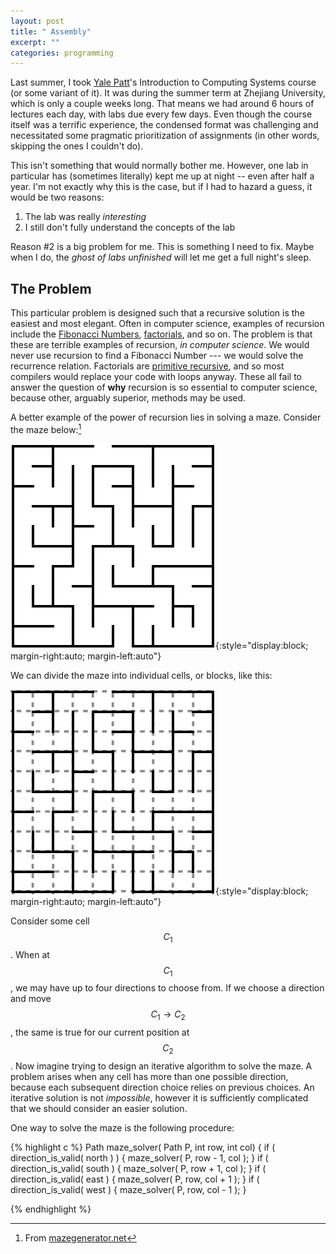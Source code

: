 ```yaml
---
layout: post
title: " Assembly"
excerpt: ""
categories: programming
---
```




Last summer, I took [Yale Patt](https://en.wikipedia.org/wiki/Yale_Patt)'s Introduction to Computing Systems course (or some variant of it). It was during the summer term at Zhejiang University, which is only a couple weeks long. That means we had around 6 hours of lectures each day, with labs due every few days. Even though the course itself was a terrific experience, the condensed format was challenging and necessitated some pragmatic prioritization of assignments (in other words, skipping the ones I couldn't do).

This isn't something that would normally bother me. However, one lab in particular has (sometimes literally) kept me up at night -- even after half a year. I'm not exactly why this is the case, but if I had to hazard a guess, it would be two reasons:

1. The lab was really *interesting*
2. I still don't fully understand the concepts of the lab

Reason #2 is a big problem for me. This is something I need to fix. Maybe when I do, the *ghost of labs unfinished* will let me get a full night's sleep.

## The Problem

This particular problem is designed such that a recursive solution is the easiest and most elegant. Often in computer science, examples of recursion include the [Fibonacci Numbers](https://en.wikipedia.org/wiki/Fibonacci_number), [factorials](https://en.wikipedia.org/wiki/Factorial), and so on. The problem is that these are terrible examples of recursion, *in computer science*. We would never use recursion to find a Fibonacci Number --- we would solve the recurrence relation. Factorials are [primitive recursive](https://en.wikipedia.org/wiki/Primitive_recursive_function), and so most compilers would replace your code with loops anyway. These all fail to answer the question of **why** recursion is so essential to computer science, because other, arguably superior, methods may be used. 

A better example of the power of recursion lies in solving a maze. Consider the maze below:[^1]

![maze](/static/maze/maze.svg){:style="display:block; margin-right:auto; margin-left:auto"}

We can divide the maze into individual cells, or blocks, like this:

![maze](/static/maze/maze-overlay.svg){:style="display:block; margin-right:auto; margin-left:auto"}

Consider some cell $$C_1$$. When at $$C_1$$, we may have up to four directions to choose from. If we choose a direction and move $$C_1 \rightarrow C_2$$, the same is true for our current position at $$C_2$$. Now imagine trying to design an iterative algorithm to solve the maze. A problem arises when any cell has more than one possible direction, because each subsequent direction choice relies on previous choices. An iterative solution is not *impossible*, however it is sufficiently complicated that we should consider an easier solution. 

One way to solve the maze is the following procedure:

{% highlight c %}
Path maze_solver( Path P, int row, int col) {
    if ( direction_is_valid( north ) ) {
        maze_solver( P, row - 1, col );
    }
    if ( direction_is_valid( south ) {
        maze_solver( P, row + 1, col );
    }
    if ( direction_is_valid( east ) {
        maze_solver( P, row, col + 1 );
    }
    if ( direction_is_valid( west ) {
        maze_solver( P, row, col - 1 );
    }
	
{% endhighlight %}

[^1]: From [mazegenerator.net](http://www.mazegenerator.net/)
